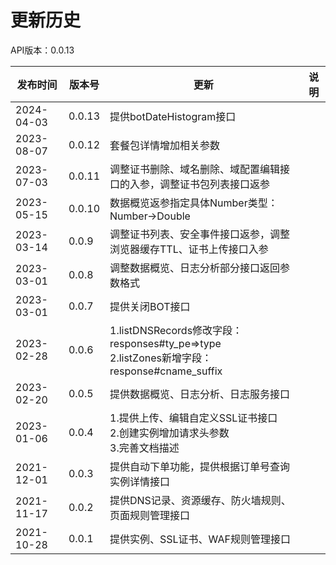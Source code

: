 # 更新历史 #
API版本：0.0.13

| 发布时间   | 版本号 | 更新          | 说明           |
| ---------- | ------ | ------------- | -------------- |
| 2024-04-03 | 0.0.13 | 提供botDateHistogram接口 ||
| 2023-08-07 | 0.0.12 | 套餐包详情增加相关参数 ||
| 2023-07-03 | 0.0.11 | 调整证书删除、域名删除、域配置编辑接口的入参，调整证书包列表接口返参 ||
| 2023-05-15 | 0.0.10 | 数据概览返参指定具体Number类型：Number->Double ||
| 2023-03-14 | 0.0.9  | 调整证书列表、安全事件接口返参，调整浏览器缓存TTL、证书上传接口入参 ||
| 2023-03-01 | 0.0.8  | 调整数据概览、日志分析部分接口返回参数格式 ||
| 2023-03-01 | 0.0.7  | 提供关闭BOT接口 ||
| 2023-02-28 | 0.0.6  | 1.listDNSRecords修改字段：responses#ty_pe=>type<br/>2.listZones新增字段：response#cname_suffix ||
| 2023-02-20 | 0.0.5  | 提供数据概览、日志分析、日志服务接口 ||
| 2023-01-06 | 0.0.4  | 1.提供上传、编辑自定义SSL证书接口<br/>2.创建实例增加请求头参数<br/>3.完善文档描述 ||
| 2021-12-01 | 0.0.3  | 提供自动下单功能，提供根据订单号查询实例详情接口 ||
| 2021-11-17 | 0.0.2  | 提供DNS记录、资源缓存、防火墙规则、页面规则管理接口 ||
| 2021-10-28 | 0.0.1  | 提供实例、SSL证书、WAF规则管理接口 ||
